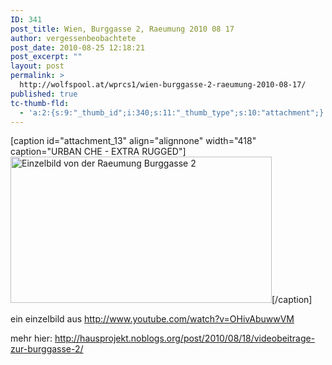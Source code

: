 ```yaml
---
ID: 341
post_title: Wien, Burggasse 2, Raeumung 2010 08 17
author: vergessenbeobachtete
post_date: 2010-08-25 12:18:21
post_excerpt: ""
layout: post
permalink: >
  http://wolfspool.at/wprcs1/wien-burggasse-2-raeumung-2010-08-17/
published: true
tc-thumb-fld:
  - 'a:2:{s:9:"_thumb_id";i:340;s:11:"_thumb_type";s:10:"attachment";}'
---
```

[caption id="attachment_13" align="alignnone" width="418" caption="URBAN CHE - EXTRA RUGGED"]<a href="http://wp21.wolfspool.chickenkiller.com/wpasecms/wp-content/uploads/2010/08/che-cottan.png"><img class="size-full wp-image-13 " title="che-cottan" src="http://wp21.wolfspool.chickenkiller.com/wpasecms/wp-content/uploads/2010/08/che-cottan.png" alt="Einzelbild von der Raeumung Burggasse 2" width="418" height="234" /></a>[/caption]

ein einzelbild aus <a href="http://www.youtube.com/watch?v=OHivAbuwwVM">http://www.youtube.com/watch?v=OHivAbuwwVM</a>

mehr hier: <a href="http://hausprojekt.noblogs.org/post/2010/08/18/videobeitrage-zur-burggasse-2/">http://hausprojekt.noblogs.org/post/2010/08/18/videobeitrage-zur-burggasse-2/</a>